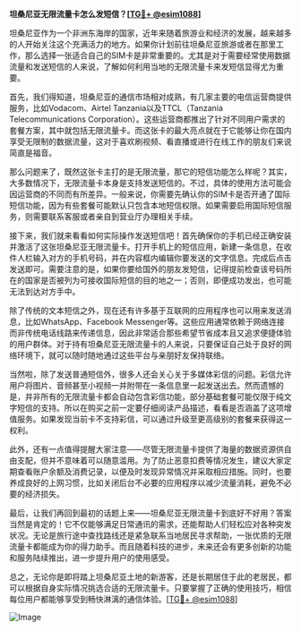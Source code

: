 **坦桑尼亚无限流量卡怎么发短信？[[TG💪+ @esim1088](https://t.me/s/esim1088)]**

坦桑尼亚作为一个非洲东海岸的国家，近年来随着旅游业和经济的发展，越来越多的人开始关注这个充满活力的地方。如果你计划前往坦桑尼亚旅游或者在那里工作，那么选择一张适合自己的SIM卡是非常重要的。尤其是对于需要经常使用数据流量和发送短信的人来说，了解如何利用当地的无限流量卡来发短信显得尤为重要。

首先，我们得知道，坦桑尼亚的通信市场相对成熟，有几家主要的电信运营商提供服务，比如Vodacom、Airtel Tanzania以及TTCL（Tanzania Telecommunications Corporation）。这些运营商都推出了针对不同用户需求的套餐方案，其中就包括无限流量卡。而这张卡的最大亮点就在于它能够让你在国内享受无限制的数据流量，这对于喜欢刷视频、看直播或进行在线工作的朋友们来说简直是福音。

那么问题来了，既然这张卡主打的是无限流量，那它的短信功能怎么样呢？其实，大多数情况下，无限流量卡本身是支持发送短信的。不过，具体的使用方法可能会因运营商的不同而有所差异。一般来说，你需要先确认你的SIM卡是否开通了国际短信功能，因为有些套餐可能默认只包含本地短信权限。如果需要启用国际短信服务，则需要联系客服或者亲自到营业厅办理相关手续。

接下来，我们就来看看如何实际操作发送短信吧！首先确保你的手机已经正确安装并激活了这张坦桑尼亚无限流量卡。打开手机上的短信应用，新建一条信息，在收件人栏输入对方的手机号码，并在内容框内编辑你要发送的文字信息。完成后点击发送即可。需要注意的是，如果你要给国外的朋友发短信，记得提前检查该号码所在的国家是否被列为可接收国际短信的目的地之一；否则，即便成功发出，也可能无法到达对方手中。

除了传统的文本短信之外，现在还有许多基于互联网的应用程序也可以用来发送消息，比如WhatsApp、Facebook Messenger等。这些应用通常依赖于网络连接而非传统电话线路来传递信息，因此非常适合那些希望节省成本且又追求便捷体验的用户群体。对于持有坦桑尼亚无限流量卡的人来说，只要保证自己处于良好的网络环境下，就可以随时随地通过这些平台与亲朋好友保持联络。

当然啦，除了发送普通短信外，很多人还会关心关于多媒体彩信的问题。彩信允许用户将图片、音频甚至小视频一并附带在一条信息里一起发送出去。然而遗憾的是，并非所有的无限流量卡都会自动包含彩信功能，部分基础套餐可能仅限于纯文字短信的支持。所以在购买之前一定要仔细阅读产品描述，看看是否涵盖了这项增值服务。如果发现当前卡不支持彩信，可以通过升级至更高级别的套餐来获得这一权利。

此外，还有一点值得提醒大家注意——尽管无限流量卡提供了海量的数据资源供自由支配，但并不意味着可以随意滥用。为了防止恶意扣费等情况发生，建议大家定期查看账户余额及消费记录，以便及时发现异常情况并采取相应措施。同时，也要养成良好的上网习惯，比如关闭后台不必要的应用程序以减少流量消耗，避免不必要的经济损失。

最后，让我们再回到最初的话题上来——坦桑尼亚无限流量卡到底好不好用？答案当然是肯定的！它不仅能够满足日常通讯的需求，还能帮助人们轻松应对各种突发状况。无论是旅行途中查找路线还是紧急联系当地居民寻求帮助，一张优质的无限流量卡都能成为你的得力助手。而且随着科技的进步，未来还会有更多创新的功能和服务陆续推出，进一步提升用户的使用感受。

总之，无论你是即将踏上坦桑尼亚土地的新游客，还是长期居住于此的老居民，都可以根据自身实际情况挑选合适的无限流量卡。只要掌握了正确的使用技巧，相信每位用户都能够享受到畅快淋漓的通信体验。[[TG💪+ @esim1088](https://t.me/s/esim1088)] 

![Image](https://i.postimg.cc/4NQfJmqS/Snipaste-2025-05-13-00-14-12.png)